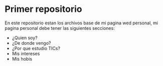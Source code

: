# Primer repositorio

En este repositorio estan los archivos base de mi pagina wed personal, mi pagina personal debe tener las siguientes secciones:
- ¿Quien soy?
- ¿De donde vengo?
- ¿Por que estudio TICs?
- Mis intereses
- Mis hobis
